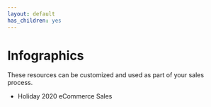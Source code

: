 ```yaml
---
layout: default
has_children: yes
---
```


# Infographics

These resources can be customized and used as part of your sales process.

* Holiday 2020 eCommerce Sales
